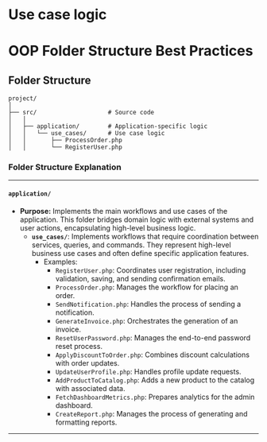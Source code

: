 # Use case logic

# OOP Folder Structure Best Practices

## Folder Structure

```
project/
│
├── src/                    # Source code
│   │
│   ├── application/        # Application-specific logic
│   │   └── use_cases/      # Use case logic
│   │       ├── ProcessOrder.php
│   │       └── RegisterUser.php
```


### **Folder Structure Explanation**

* * *

#### **`application/`**

- **Purpose:** Implements the main workflows and use cases of the application. This folder bridges domain logic with external systems and user actions, encapsulating high-level business logic.
    - **`use_cases/`**: Implements workflows that require coordination between services, queries, and commands. They represent high-level business use cases and often define specific application features.
        - Examples:
            - `RegisterUser.php`: Coordinates user registration, including validation, saving, and sending confirmation emails.
            - `ProcessOrder.php`: Manages the workflow for placing an order.
            - `SendNotification.php`: Handles the process of sending a notification.
            - `GenerateInvoice.php`: Orchestrates the generation of an invoice.
            - `ResetUserPassword.php`: Manages the end-to-end password reset process.
            - `ApplyDiscountToOrder.php`: Combines discount calculations with order updates.
            - `UpdateUserProfile.php`: Handles profile update requests.
            - `AddProductToCatalog.php`: Adds a new product to the catalog with associated data.
            - `FetchDashboardMetrics.php`: Prepares analytics for the admin dashboard.
            - `CreateReport.php`: Manages the process of generating and formatting reports.


* * *
